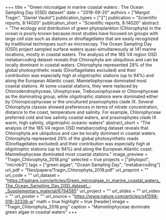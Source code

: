 +++
title = "Green microalgae in marine coastal waters : The Ocean Sampling Day (OSD) dataset"
date = "2018-09-20"
authors = ["Margot Tragin", "Daniel Vaulot"]
publication_types = ["2"]
publication = "Scientific reports, 8:14020"
publication_short = "Scientific reports, 8:14020"
abstract = "The ecology and distribution of green phytoplankton (Chlorophyta) in the ocean is poorly known because most studies have focused on groups with large cell size such as diatoms or dinoflagellates that are easily recognized by traditional techniques such as microscopy. The Ocean Sampling Day (OSD) project sampled surface waters quasi-simultaneously at 141 marine locations, mostly in coastal waters. The analysis of the 18S V4 region OSD metabarcoding dataset reveals that Chlorophyta are ubiquitous and can be locally dominant in coastal waters. Chlorophyta represented 29% of the global photosynthetic reads (Dinoflagellates excluded) and their contribution was especially high at oligotrophic stations (up to 94%) and along the European Atlantic coast. Mamiellophyceae dominated most coastal stations. At some coastal stations, they were replaced by Chlorodendrophyceae, Ulvophyceae, Trebouxiophyceae or Chlorophyceae as the dominating group, while oligotrophic stations were dominated either by Chloropicophyceae or the uncultured prasinophytes clade IX. Several Chlorophyta classes showed preferences in terms of nitrate concentration, distance to the coast, temperature and salinity. For example, Chlorophyceae preferred cold and low salinity coastal waters, and prasinophytes clade IX warm, high salinity, oligotrophic oceanic waters"
abstract_short = "The analysis of the 18S V4 region OSD metabarcoding dataset reveals that Chlorophyta are ubiquitous and can be locally dominant in coastal waters. Chlorophyta represented 29% of the global photosynthetic reads (Dinoflagellates excluded) and their contribution was especially high at oligotrophic stations (up to 94%) and along the European Atlantic coast. Mamiellophyceae dominated most coastal stations."
image_preview = "Tragin_Chlorophyta_2018.png"
selected = true
projects = ["phytopol", "microb3"]
tags = ["green algae", "Ocean Sampling Day", "metabarcoding"]
url_pdf = "files/papers/Tragin_Chlorophyta_2018.pdf"
url_preprint = ""
url_code = ""
url_dataset = "https://figshare.com/articles/Green_microalgae_in_marine_coastal_waters_The_Ocean_Sampling_Day_OSD_dataset_-_Supplementary_material/6794585"
url_project = ""
url_slides = ""
url_video = ""
url_poster = ""
url_source = "https://www.nature.com/articles/s41598-018-32338-w"
math = true
highlight = true
[header]
image = "Tragin_Chlorophyta_2018.png"
caption = "Mamiellophyceae dominate green algae in coastal waters"
+++
